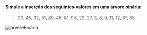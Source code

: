#### Simule a inserção dos seguintes valores em uma árvore binária: 
> 20, 45, 32, 51, 89, 46, 81, 96, 22, 27, 3, 8, 9, 11, 12, 87, 55.
   
![arvoreBinaria](arvoreBinaria.GIF) 